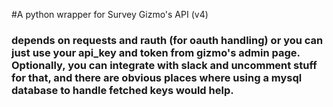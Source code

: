 #A python wrapper for Survey Gizmo's API (v4)
### depends on requests and rauth (for oauth handling) or you can just use your api_key and token from gizmo's admin page. Optionally, you can integrate with slack and uncomment stuff for that, and there are obvious places where using a mysql database to handle fetched keys would help.
